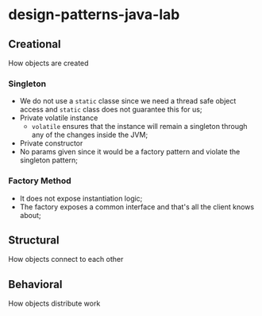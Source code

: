 # design-patterns-java-lab

## Creational
How objects are created

### Singleton
- We do not use a `static` classe since we need a thread safe object access and `static` class does not guarantee this for us;
- Private volatile instance
    - `volatile` ensures that the instance will remain a singleton through any of the changes inside the JVM;
- Private constructor
- No params given since it would be a factory pattern and violate the singleton pattern;

### Factory Method
- It does not expose instantiation logic;
- The factory exposes a common interface and that's all the client knows about;


## Structural
How objects connect to each other

## Behavioral
How objects distribute work